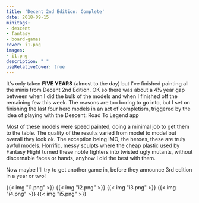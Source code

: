 ```yaml
---
title: 'Decent 2nd Edition: Complete'
date: 2018-09-15
minitags: 
- descent
- fantasy
- board-games
cover: i1.png
images: 
- i1.png
description: " "
useRelativeCover: true
---
```


It's only taken **FIVE YEARS** (almost to the day) but I've finished painting all the minis from Decent 2nd Edition. OK so there was about a 4&half; year gap between when I did the bulk of the models and when I finished off the remaining few this week. The reasons are too boring to go into, but I set on finishing the last four hero models in an act of completism, triggered by the idea of playing with the Descent: Road To Legend app

Most of these models were speed painted, doing a minimal job to get them to the table. The quality of the results varied from model to model but overall they look ok. The exception being IMO, the heroes, these are truly awful models. Horrific, messy sculpts where the cheap plastic used by Fantasy Flight turned these noble fighters into twisted ugly mutants, without discernable faces or hands, anyhow I did the best with them.

Now maybe I'll try to get another game in, before they announce 3rd edition in a year or two!

{{< img "i1.png" >}} 
{{< img "i2.png" >}} 
{{< img "i3.png" >}} 
{{< img "i4.png" >}} 
{{< img "i5.png" >}} 
